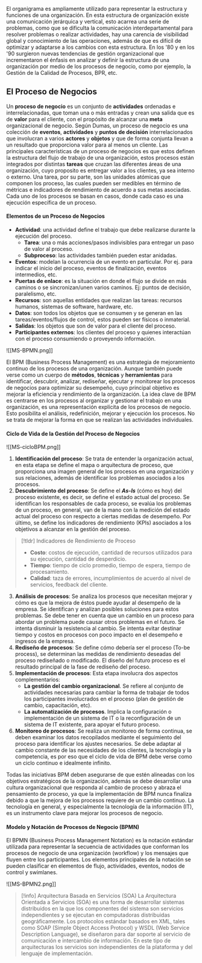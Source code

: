 El organigrama es ampliamente utilizado para representar la estructura y funciones de una organización. En esta estructura de organización existe una comunicación jerárquica y vertical, esto acarrea una serie de problemas, como que se dificulta la comunicación interdepartamental para resolver problemas o realizar actividades, hay una carencia de visibilidad global y conocimiento de las operaciones, además de que es difícil de optimizar y adaptarse a los cambios con esta estructura.
En los '80 y en los '90 surgieron nuevas tendencias de gestión organizacional que incrementaron el énfasis en analizar y definir la estructura de una organización por medio de los procesos de negocio, como por ejemplo, la Gestión de la Calidad de Procesos, BPR, etc.


## El Proceso de Negocios

Un **proceso de negocio** es un conjunto de **actividades** ordenadas e interrelacionadas, que toman una o más entradas y crean una salida que es de **valor** para el cliente, con el propósito de alcanzar una **meta** organizacional de negocio. Según Dumas, un proceso de negocio es una colección de **eventos**, **actividades** y **puntos de decisión** interrelacionados que involucran a varios **actores** y **objetos** y que de forma conjunta llevan a un resultado que proporciona valor para al menos un cliente.
Las principales características de un proceso de negocios es que estos definen la estructura del flujo de trabajo de una organización, estos procesos están integrados por distintas **tareas** que cruzan las diferentes áreas de una organización, cuyo proposito es entregar valor a los clientes, ya sea interno o externo. Una tarea, por su parte, son las unidades atómicas que componen los proceso, las cuales pueden ser medibles en término de métricas e indicadores de rendimiento de acuerdo a sus metas asociadas.
Cada uno de los procesos se basan en casos, donde cada caso es una ejecución específica de un proceso.

#### Elementos de un Proceso de Negocios

- **Actividad**: una actividad define el trabajo que debe realizarse durante la ejecución del proceso.
	- **Tarea**: una o más acciones/pasos indivisibles para entregar un paso de valor al proceso.
	- **Subproceso**: las actividades también pueden estar anidadas.
- **Eventos**: modelan la ocurrencia de un evento en particular. Por ej. para indicar el inicio del proceso, eventos de finalización, eventos intermedios, etc.
- **Puertas de enlace**: es la situación en donde el flujo se divide en más caminos o se sincronizan/unen varios caminos. Ej: puntos de decisión, paralelismo, etc.
- **Recursos**: son aquellas entidades que realizan las tareas: recursos humanos, sistemas de software, hardware, etc.
- **Datos**: son todos los objetos que se consumen y se generan en las tareas/eventos/flujos de control, estos pueden ser físicos o inmaterial.
- **Salidas**: los objetos que son de valor para el cliente del proceso.
- **Participantes externos**: los clientes del proceso y quienes interactúan con el proceso consumiendo o proveyendo información.

![[MS-BPMN.png]]

El BPM (Business Process Management) es una estrategia de mejoramiento continuo de los procesos de una organización. Aunque también puede verse como un cuerpo de **métodos**, **técnicas** y **herramientas** para identificar, descubrir, analizar, rediseñar, ejecutar y monitorear los procesos de negocios para optimizar su desempeño, cuyo principal objetivo es mejorar la eficiencia y rendimiento de la organización.
La idea clave de BPM es centrarse en los procesos al organizar y gestionar el trabajo en una organización, es una representación explícita de los procesos de negocio. Esto posibilita el análisis, redefinición, mejorar y ejecución los procesos. No se trata de mejorar la forma en que se realizan las actividades individuales.

#### Ciclo de Vida de la Gestión del Proceso de Negocios

![[MS-cicloBPM.png]]

1. **Identificación del proceso**: Se trata de entender la organización actual, en esta etapa se define el mapa o arquitectura de proceso, que proporciona una imagen general de los procesos en una organización y sus relaciones, además de identificar los problemas asociados a los procesos.
2. **Descubrimiento del proceso**: Se define el ***As-Is*** (cómo es hoy) del proceso existente, es decir, se define el estado actual del proceso. Se identifican los responsables de cada proceso, se evalúa los problemas de un proceso, en general, van de la mano con la medición del estado actual del proceso con respecto a ciertas medidas de desempeño. Por último, se define los indicadores de rendimiento (KPIs) asociados a los objetivos a alcanzar en la gestión del proceso.

>[!tldr] Indicadores de Rendimiento de Proceso
>- **Costo**: costos de ejecución, cantidad de recursos utilizados para su ejecución, cantidad de desperdicio.
>- **Tiempo**: tiempo de ciclo promedio, tiempo de espera, tiempo de procesamiento.
>- **Calidad**: taza de errores, incumplimientos de acuerdo al nivel de servicios, feedback del cliente.

3. **Análisis de procesos**: Se analiza los procesos que necesitan mejorar y cómo es que la mejora de éstos puede ayudar al desempeño de la empresa. Se identifican y analizan posibles soluciones para estos problemas. Se debe tener en cuenta que un cambio en un proceso para abordar un problema puede causar otros problemas en el futuro. Se intenta disminuir la resistencia al cambio. Se intenta evitar destinar tiempo y costos en procesos con poco impacto en el desempeño e ingresos de la empresa.
4. **Rediseño de procesos**: Se define cómo debería ser el proceso (To-be process), se determinan las medidas de rendimiento deseadas del proceso rediseñado o modificado. El diseño del futuro proceso es el resultado principal de la fase de rediseño del proceso.
5. **Implementación de procesos**: Esta etapa involucra dos aspectos complementarios:
	- **La gestión del cambio organizacional**. Se refiere al conjunto de actividades necesarias para cambiar la forma de trabajar de todos los participantes involucrados en el proceso (plan de gestión de cambio, capacitación, etc).
	- **La automatización de procesos**. Implica la configuración o implementación de un sistema de IT o la reconfiguración de un sistema de IT existente, para apoyar el futuro proceso.
6. **Monitoreo de procesos**: Se realiza un monitoreo de forma continua, se deben examinar los datos recopilados mediante el seguimiento del proceso para identificar los ajustes necesarios. Se debe adaptar al cambio constante de las necesidades de los clientes, la tecnología y la competencia, es por eso que el ciclo de vida de BPM debe verse como un ciclo continuo e idealmente infinito.

Todas las iniciativas BPM deben asegurarse de que estén alineadas con los objetivos estratégicos de la organización, además se debe desarrollar una cultura organizacional que responda al cambio de proceso y abraza el pensamiento de proceso, ya que la implementación de BPM nunca finaliza debido a que la mejora de los procesos requiere de un cambio continuo.
La tecnología en general, y especialmente la tecnología de la información (IT), es un instrumento clave para mejorar los procesos de negocio.

#### Modelo y Notación de Procesos de Negocio (BPMN)

El BPMN (Business Process Management Notation) es la notación estándar utilizada para representar la secuencia de actividades que conforman los procesos de negocio de una organización (workflow) y los mensajes que fluyen entre los participantes. Los elementos principales de la notación se pueden clasificar en elementos de flujo, actividades, eventos, nodos de control y swimlanes.

![[MS-BPMN2.png]]

>[!info] Arquitectura Basada en Servicios (SOA)
>La Arquitectura Orientada a Servicios (SOA) es una forma de desarrollar sistemas distribuidos en la que los componentes del sistema son servicios independientes y se ejecutan en computadoras distribuidas geográficamente. Los protocolos estándar basados en XML, tales como SOAP (Simple Object Access Protocol) y WSDL (Web Service Description Language), se diseñaron para dar soporte al servicio de comunicación e intercambio de información. En este tipo de arquitecturas los servicios son independientes de la plataforma y del lenguaje de implementación.

